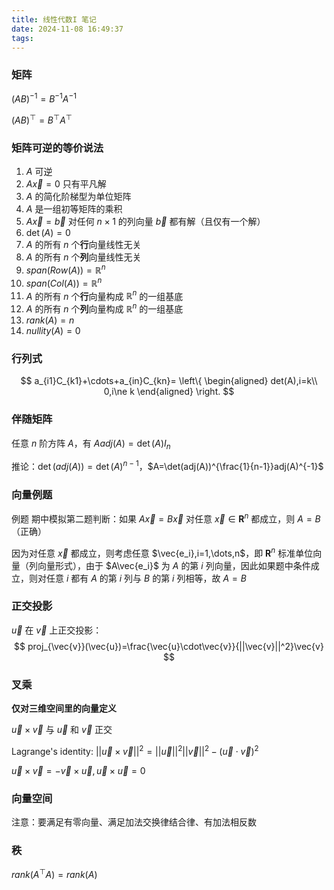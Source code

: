 ```yaml
---
title: 线性代数I 笔记
date: 2024-11-08 16:49:37
tags:
---
```


### 矩阵

$(AB)^{-1}=B^{-1}A^{-1}$

$(AB)^\top=B^\top A^\top$

### 矩阵可逆的等价说法

1. $A$ 可逆
2. $A\vec{x}=0$ 只有平凡解
3. $A$ 的简化阶梯型为单位矩阵
4. $A$ 是一组初等矩阵的乘积
5. $A\vec{x}=\vec{b}$ 对任何 $n\times1$ 的列向量 $\vec{b}$ 都有解（且仅有一个解）
6. $\det(A)=0$
7. $A$ 的所有 $n$ 个**行**向量线性无关
8. $A$ 的所有 $n$ 个**列**向量线性无关
9. $span(Row(A))=\mathbb{R}^n$
10. $span(Col(A))=\mathbb{R}^n$
11. $A$ 的所有 $n$ 个**行**向量构成 $\mathbb{R}^n$ 的一组基底
12. $A$ 的所有 $n$ 个**列**向量构成 $\mathbb{R}^n$ 的一组基底
13. $rank(A)=n$
14. $nullity(A)=0$

### 行列式

$$
a_{i1}C_{k1}+\cdots+a_{in}C_{kn}=
\left\{
\begin{aligned}
det(A),i=k\\
0,i\ne k
\end{aligned}
\right.
$$

### 伴随矩阵

任意 $n$ 阶方阵 $A$，有 $Aadj(A)=\det(A)I_n$

推论：$\det(adj(A))=\det(A)^{n-1}$，$A=\det(adj(A))^{\frac{1}{n-1}}adj(A)^{-1}$

### 向量例题 

例题 期中模拟第二题判断：如果 $A\vec{x}=B\vec{x}$ 对任意 $\vec{x}\in\mathbf{R}^n$ 都成立，则 $A=B$ （正确）

因为对任意 $\vec{x}$ 都成立，则考虑任意 $\vec{e_i},i=1,\dots,n$，即 $\mathbf{R}^n$ 标准单位向量（列向量形式），由于 $A\vec{e_i}$ 为 $A$ 的第 $i$ 列向量，因此如果题中条件成立，则对任意 $i$ 都有 $A$ 的第 $i$ 列与 $B$ 的第 $i$ 列相等，故 $A=B$

### 正交投影

$\vec{u}$ 在 $\vec{v}$ 上正交投影：
$$
proj_{\vec{v}}(\vec{u})=\frac{\vec{u}\cdot\vec{v}}{||\vec{v}||^2}\vec{v}
$$

### 叉乘

**仅对三维空间里的向量定义**

$\vec{u}\times\vec{v}$ 与 $\vec{u}$ 和 $\vec{v}$ 正交

Lagrange's identity: $||\vec{u}\times\vec{v}||^2=||\vec{u}||^2||\vec{v}||^2-(\vec{u}\cdot\vec{v})^2$

$\vec{u}\times\vec{v}=-\vec{v}\times\vec{u},\vec{u}\times\vec{u}=0$

### 向量空间

注意：要满足有零向量、满足加法交换律结合律、有加法相反数

### 秩

$rank(A^\top A)=rank(A)$





